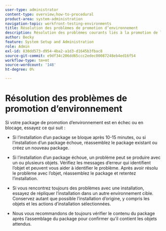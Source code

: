 ```yaml
---
user-type: administrator
content-type: overview;how-to-procedural
product-area: system-administration
navigation-topic: workfront-testing-environments
title: Résolution des problèmes de promotion d’environnement
description: Résolution des problèmes courants liés à la promotion de l’environnement.
author: Becky
feature: System Setup and Administration
role: Admin
exl-id: 830dd573-d954-4ba2-a1d3-d1645b3fbac8
source-git-commit: e9df34c206dd65ccc2edec00087248eb4ed16f54
workflow-type: tm+mt
source-wordcount: '148'
ht-degree: 0%

---
```


# Résolution des problèmes de promotion d’environnement

Si votre package de promotion d’environnement est en échec ou en blocage, essayez ce qui suit :

* Si l’installation d’un package se bloque après 10-15 minutes, ou si l’installation d’un package échoue, réassemblez le package existant ou créez un nouveau package.

* Si l’installation d’un package échoue, un problème peut se produire avec un ou plusieurs objets. Vérifiez les messages d’erreur qui identifient l’objet et peuvent vous aider à identifier le problème. Après avoir résolu le problème avec l’objet, réassemblez le package et retentez l’installation.

* Si vous rencontrez toujours des problèmes avec une installation, essayez de répliquer l’installation dans un autre environnement cible. Conservez autant que possible l’installation d’origine, y compris les objets et les actions d’installation sélectionnées.

* Nous vous recommandons de toujours vérifier le contenu du package après l’assemblage du package pour confirmer qu’il contient les objets attendus.
